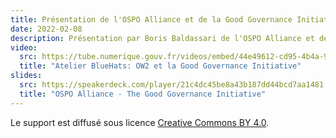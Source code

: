 ```yaml
---
title: Présentation de l'OSPO Alliance et de la Good Governance Initiative
date: 2022-02-08
description: Présentation par Boris Baldassari de l'OSPO Alliance et de la Good Governance Initiative dans le cadre de la réunion « écosystème » du conseil logiciels libres
video:
  src: https://tube.numerique.gouv.fr/videos/embed/44e49612-cd95-4b4a-9a3b-bbf921957152
  title: "Atelier BlueHats: OW2 et la Good Governance Initiative"
slides:
  src: https://speakerdeck.com/player/21c4dc45be8a43b187dd44bcd7aa1481
  title: "OSPO Alliance - The Good Governance Initiative"
---
```


Le support est diffusé sous licence [Creative Commons BY 4.0](https://creativecommons.org/licenses/by/4.0/).
